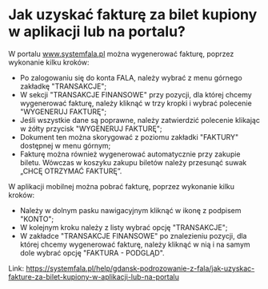 # Jak uzyskać fakturę za bilet kupiony w aplikacji lub na portalu?


W portalu www.systemfala.pl można wygenerować fakturę, poprzez wykonanie kilku kroków:


* Po zalogowaniu się do konta FALA, należy wybrać z menu górnego zakładkę "TRANSAKCJE";
* W sekcji "TRANSAKCJE FINANSOWE" przy pozycji, dla której chcemy wygenerować fakturę, należy kliknąć w trzy kropki i wybrać polecenie "WYGENERUJ FAKTURĘ";
* Jeśli wszystkie dane są poprawne, należy zatwierdzić polecenie klikając w żółty przycisk "WYGENERUJ FAKTURĘ";
* Dokument ten można skorygować z poziomu zakładki "FAKTURY" dostępnej w menu górnym;
* Fakturę można również wygenerować automatycznie przy zakupie biletu. Wówczas w koszyku zakupu biletów należy przesunąć suwak „CHCĘ OTRZYMAĆ FAKTURĘ”.


W aplikacji mobilnej można pobrać fakturę, poprzez wykonanie kilku kroków:


* Należy w dolnym pasku nawigacyjnym kliknąć w ikonę z podpisem "KONTO";
* W kolejnym kroku należy z listy wybrać opcję "TRANSAKCJE";
* W zakładce "TRANSAKCJE FINANSOWE" po znalezieniu pozycji, dla której chcemy wygenerować fakturę, należy kliknąć w nią i na samym dole wybrać opcję "FAKTURA \- PODGLĄD".




Link: https://systemfala.pl/help/gdansk-podrozowanie-z-fala/jak-uzyskac-fakture-za-bilet-kupiony-w-aplikacji-lub-na-portalu
